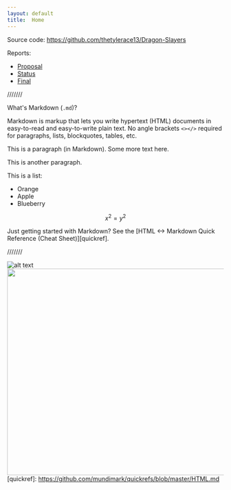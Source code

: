 ```yaml
---
layout: default
title:  Home
---
```


Source code: https://github.com/thetylerace13/Dragon-Slayers

Reports:

- [Proposal](proposal.html)
- [Status](status.html)
- [Final](final.html)

///////

What's Markdown (`.md`)?

Markdown is markup that lets you write hypertext (HTML) documents
in easy-to-read and easy-to-write plain text.
No angle brackets `<></>` required for
paragraphs, lists, blockquotes, tables, etc.


This is a paragraph (in Markdown). Some more
text here.

This is another paragraph.

This is a list:

- Orange
- Apple
- Blueberry

$$x^2 = y^2$$


Just getting started with Markdown?
See the [HTML <-> Markdown Quick Reference (Cheat Sheet)][quickref].

///////

![alt text](https://www.minecraft.net/content/dam/archive/1a8822ce99d6200ab78e51db203180e5-Roman%20dragon2.jpg)
<img src="https://www.minecraft.net/content/dam/archive/1a8822ce99d6200ab78e51db203180e5-Roman%20dragon2.jpg" width="858" height="480">
[quickref]: https://github.com/mundimark/quickrefs/blob/master/HTML.md

